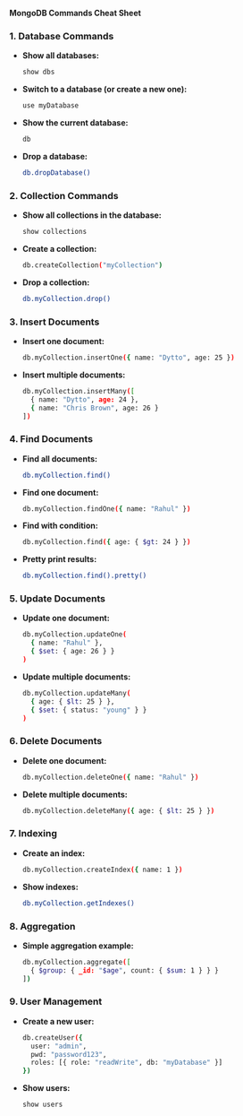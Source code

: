 **MongoDB Commands Cheat Sheet**

### **1. Database Commands**
- **Show all databases:**  
  ```bash
  show dbs
  ```
- **Switch to a database (or create a new one):**  
  ```bash
  use myDatabase
  ```
- **Show the current database:**  
  ```bash
  db
  ```
- **Drop a database:**  
  ```bash
  db.dropDatabase()
  ```

### **2. Collection Commands**
- **Show all collections in the database:**  
  ```bash
  show collections
  ```
- **Create a collection:**  
  ```bash
  db.createCollection("myCollection")
  ```
- **Drop a collection:**  
  ```bash
  db.myCollection.drop()
  ```

### **3. Insert Documents**
- **Insert one document:**  
  ```bash
  db.myCollection.insertOne({ name: "Dytto", age: 25 })
  ```
- **Insert multiple documents:**  
  ```bash
  db.myCollection.insertMany([
    { name: "Dytto", age: 24 },
    { name: "Chris Brown", age: 26 }
  ])
  ```

### **4. Find Documents**
- **Find all documents:**  
  ```bash
  db.myCollection.find()
  ```
- **Find one document:**  
  ```bash
  db.myCollection.findOne({ name: "Rahul" })
  ```
- **Find with condition:**  
  ```bash
  db.myCollection.find({ age: { $gt: 24 } })
  ```
- **Pretty print results:**  
  ```bash
  db.myCollection.find().pretty()
  ```

### **5. Update Documents**
- **Update one document:**  
  ```bash
  db.myCollection.updateOne(
    { name: "Rahul" },
    { $set: { age: 26 } }
  )
  ```
- **Update multiple documents:**  
  ```bash
  db.myCollection.updateMany(
    { age: { $lt: 25 } },
    { $set: { status: "young" } }
  )
  ```

### **6. Delete Documents**
- **Delete one document:**  
  ```bash
  db.myCollection.deleteOne({ name: "Rahul" })
  ```
- **Delete multiple documents:**  
  ```bash
  db.myCollection.deleteMany({ age: { $lt: 25 } })
  ```

### **7. Indexing**
- **Create an index:**  
  ```bash
  db.myCollection.createIndex({ name: 1 })
  ```
- **Show indexes:**  
  ```bash
  db.myCollection.getIndexes()
  ```

### **8. Aggregation**
- **Simple aggregation example:**  
  ```bash
  db.myCollection.aggregate([
    { $group: { _id: "$age", count: { $sum: 1 } } }
  ])
  ```

### **9. User Management**
- **Create a new user:**  
  ```bash
  db.createUser({
    user: "admin",
    pwd: "password123",
    roles: [{ role: "readWrite", db: "myDatabase" }]
  })
  ```
- **Show users:**  
  ```bash
  show users
  ```



